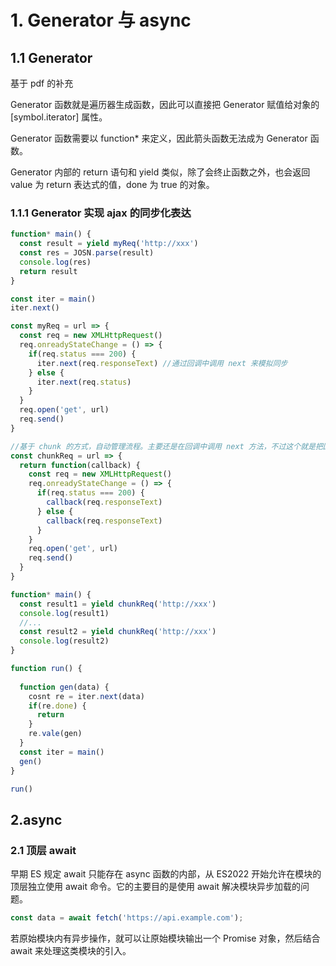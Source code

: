 # 1. Generator 与 async

## 1.1 Generator
基于 pdf 的补充

Generator 函数就是遍历器生成函数，因此可以直接把 Generator 赋值给对象的 [symbol.iterator] 属性。

Generator 函数需要以 function* 来定义，因此箭头函数无法成为 Generator 函数。

Generator 内部的 return 语句和 yield 类似，除了会终止函数之外，也会返回 value 为 return 表达式的值，done 为 true 的对象。

### 1.1.1 Generator 实现 ajax 的同步化表达
```js
function* main() {
  const result = yield myReq('http://xxx')
  const res = JOSN.parse(result)
  console.log(res)
  return result
}

const iter = main()
iter.next()

const myReq = url => {
  const req = new XMLHttpRequest()
  req.onreadyStateChange = () => {
    if(req.status === 200) {
      iter.next(req.responseText) //通过回调中调用 next 来模拟同步
    } else {
      iter.next(req.status)
    }
  }
  req.open('get', url)
  req.send()
}
```
```js
//基于 chunk 的方式，自动管理流程。主要还是在回调中调用 next 方法，不过这个就是把回调函数提出来做为一个通用参数了。
const chunkReq = url => {
  return function(callback) {
    const req = new XMLHttpRequest()
    req.onreadyStateChange = () => {
      if(req.status === 200) {
        callback(req.responseText)
      } else {
        callback(req.responseText)
      }
    }
    req.open('get', url)
    req.send()
  }
}

function* main() {
  const result1 = yield chunkReq('http://xxx')
  console.log(result1)
  //...
  const result2 = yield chunkReq('http://xxx')
  console.log(result2)
}

function run() {
  
  function gen(data) {
    cosnt re = iter.next(data)
    if(re.done) {
      return
    }
    re.vale(gen)
  }
  const iter = main()
  gen()
}

run()
```

## 2.async
### 2.1 顶层 await
早期 ES 规定 await 只能存在 async 函数的内部，从 ES2022 开始允许在模块的顶层独立使用 await 命令。它的主要目的是使用 await 解决模块异步加载的问题。
```js
const data = await fetch('https://api.example.com');
```
若原始模块内有异步操作，就可以让原始模块输出一个 Promise 对象，然后结合 await 来处理这类模块的引入。
